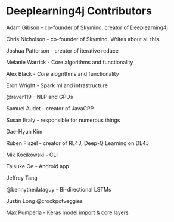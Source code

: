 # Deeplearning4j Contributors

Adam Gibson - co-founder of Skymind, creator of Deeplearning4j

Chris Nicholson - co-founder of Skymind. Writes about all this.

Joshua Patterson - creator of iterative reduce 

Melanie Warrick - Core algorithms and functionality

Alex Black - Core alogrithms and functionality

Eron Wright - Spark ml and infrastructure

@raver119 - NLP and GPUs

Samuel Audet - creator of JavaCPP

Susan Eraly - responsible for numerous things

Dae-Hyun Kim

Ruben Fiszel - creator of RL4J, Deep-Q Learning on DL4J

Mik Kocikowski - CLI

Taisuke Oe - Android app

Jeffrey Tang

@bennythedataguy - Bi-directional LSTMs

Justin Long @crockpotveggies

Max Pumperla - Keras model import & core layers
